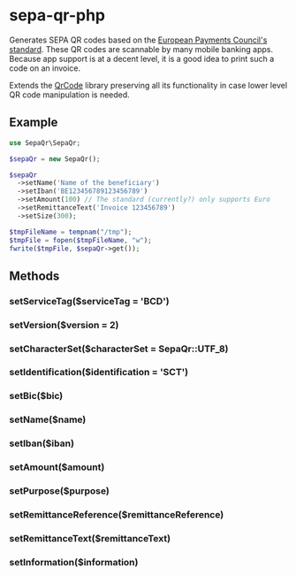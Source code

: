 # sepa-qr-php
Generates SEPA QR codes based on the [European Payments Council's standard](http://www.europeanpaymentscouncil.eu/index.cfm/knowledge-bank/epc-documents/quick-response-code-guidelines-to-enable-data-capture-for-the-initiation-of-a-sepa-credit-transfer/epc069-12-quick-response-code-guidelines-to-enable-data-capture-for-the-initiation-of-a-sepa-credit-transfer1/). These QR codes are scannable by many mobile banking apps. Because app support is at a decent level, it is a good idea to print such a code on an invoice.

Extends the [QrCode](https://github.com/endroid/QrCode) library preserving all its functionality in case lower level QR code manipulation is needed.

## Example
```php
use SepaQr\SepaQr;

$sepaQr = new SepaQr();

$sepaQr
  ->setName('Name of the beneficiary')
  ->setIban('BE123456789123456789')
  ->setAmount(100) // The standard (currently?) only supports Euro
  ->setRemittanceText('Invoice 123456789')
  ->setSize(300);

$tmpFileName = tempnam("/tmp");
$tmpFile = fopen($tmpFileName, "w");
fwrite($tmpFile, $sepaQr->get());
```
## Methods

### setServiceTag($serviceTag = 'BCD')
### setVersion($version = 2)
### setCharacterSet($characterSet = SepaQr::UTF_8)
### setIdentification($identification = 'SCT')
### setBic($bic)
### setName($name)
### setIban($iban)
### setAmount($amount)
### setPurpose($purpose)
### setRemittanceReference($remittanceReference)
### setRemittanceText($remittanceText)
### setInformation($information)
